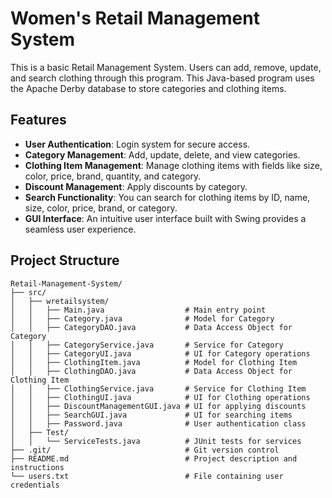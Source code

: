 # Women's Retail Management System
This is a basic Retail Management System. Users can add, remove, update, and search clothing through this program. This Java-based program uses the Apache Derby database to store categories and clothing items.

## Features

- **User Authentication**: Login system for secure access.
- **Category Management**: Add, update, delete, and view categories.
- **Clothing Item Management**: Manage clothing items with fields like size, color, price, brand, quantity, and category.
- **Discount Management**: Apply discounts by category.
- **Search Functionality**: You can search for clothing items by ID, name, size, color, price, brand, or category.
- **GUI Interface**: An intuitive user interface built with Swing provides a seamless user experience.

## Project Structure

```plaintext
Retail-Management-System/
├── src/
│   ├── wretailsystem/
│   │   ├── Main.java                  # Main entry point
│   │   ├── Category.java              # Model for Category
│   │   ├── CategoryDAO.java           # Data Access Object for Category
│   │   ├── CategoryService.java       # Service for Category
│   │   ├── CategoryUI.java            # UI for Category operations
│   │   ├── ClothingItem.java          # Model for Clothing Item
│   │   ├── ClothingDAO.java           # Data Access Object for Clothing Item
│   │   ├── ClothingService.java       # Service for Clothing Item
│   │   ├── ClothingUI.java            # UI for Clothing operations
│   │   ├── DiscountManagementGUI.java # UI for applying discounts
│   │   ├── SearchGUI.java             # UI for searching items
│   │   ├── Password.java              # User authentication class
│   ├── Test/
│   │   └── ServiceTests.java          # JUnit tests for services
├── .git/                              # Git version control
├── README.md                          # Project description and instructions
└── users.txt                          # File containing user credentials
